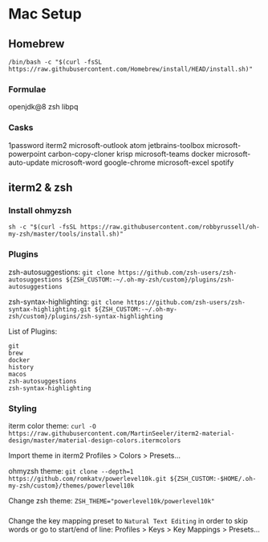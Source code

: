 # Mac Setup

## Homebrew

`/bin/bash -c "$(curl -fsSL https://raw.githubusercontent.com/Homebrew/install/HEAD/install.sh)"`

### Formulae

openjdk@8	zsh	libpq

### Casks

1password	iterm2 microsoft-outlook
atom jetbrains-toolbox	microsoft-powerpoint
carbon-copy-cloner krisp	microsoft-teams
docker microsoft-auto-update microsoft-word
google-chrome microsoft-excel spotify

## iterm2 & zsh

### Install ohmyzsh

`sh -c "$(curl -fsSL https://raw.githubusercontent.com/robbyrussell/oh-my-zsh/master/tools/install.sh)"`

### Plugins

zsh-autosuggestions: `git clone https://github.com/zsh-users/zsh-autosuggestions ${ZSH_CUSTOM:-~/.oh-my-zsh/custom}/plugins/zsh-autosuggestions`

zsh-syntax-highlighting: `git clone https://github.com/zsh-users/zsh-syntax-highlighting.git ${ZSH_CUSTOM:-~/.oh-my-zsh/custom}/plugins/zsh-syntax-highlighting`

List of Plugins:
```
git
brew
docker
history
macos
zsh-autosuggestions
zsh-syntax-highlighting
```

### Styling

iterm color theme: `curl -O https://raw.githubusercontent.com/MartinSeeler/iterm2-material-design/master/material-design-colors.itermcolors`

Import theme in iterm2 Profiles > Colors > Presets...

ohmyzsh theme: `git clone --depth=1 https://github.com/romkatv/powerlevel10k.git ${ZSH_CUSTOM:-$HOME/.oh-my-zsh/custom}/themes/powerlevel10k`

Change zsh theme: `ZSH_THEME="powerlevel10k/powerlevel10k"`

###

Change the key mapping preset to `Natural Text Editing` in order to skip words or go to start/end of line: Profiles > Keys > Key Mappings > Presets... 
